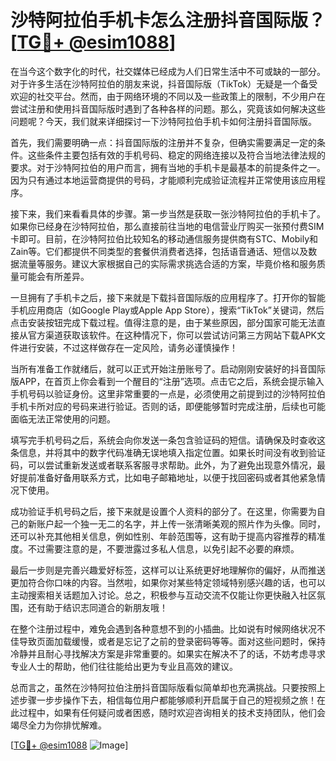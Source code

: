 # 沙特阿拉伯手机卡怎么注册抖音国际版？[[TG💪+ @esim1088](https://t.me/s/esim1088)]

在当今这个数字化的时代，社交媒体已经成为人们日常生活中不可或缺的一部分。对于许多生活在沙特阿拉伯的朋友来说，抖音国际版（TikTok）无疑是一个备受欢迎的社交平台。然而，由于网络环境的不同以及一些政策上的限制，不少用户在尝试注册和使用抖音国际版时遇到了各种各样的问题。那么，究竟该如何解决这些问题呢？今天，我们就来详细探讨一下沙特阿拉伯手机卡如何注册抖音国际版。

首先，我们需要明确一点：抖音国际版的注册并不复杂，但确实需要满足一定的条件。这些条件主要包括有效的手机号码、稳定的网络连接以及符合当地法律法规的要求。对于沙特阿拉伯的用户而言，拥有当地的手机卡是最基本的前提条件之一。因为只有通过本地运营商提供的号码，才能顺利完成验证流程并正常使用该应用程序。

接下来，我们来看看具体的步骤。第一步当然是获取一张沙特阿拉伯的手机卡了。如果你已经身在沙特阿拉伯，那么直接前往当地的电信营业厅购买一张预付费SIM卡即可。目前，在沙特阿拉伯比较知名的移动通信服务提供商有STC、Mobily和Zain等。它们都提供不同类型的套餐供消费者选择，包括语音通话、短信以及数据流量等服务。建议大家根据自己的实际需求挑选合适的方案，毕竟价格和服务质量可能会有所差异。

一旦拥有了手机卡之后，接下来就是下载抖音国际版的应用程序了。打开你的智能手机应用商店（如Google Play或Apple App Store），搜索“TikTok”关键词，然后点击安装按钮完成下载过程。值得注意的是，由于某些原因，部分国家可能无法直接从官方渠道获取该软件。在这种情况下，你可以尝试访问第三方网站下载APK文件进行安装，不过这样做存在一定风险，请务必谨慎操作！

当所有准备工作就绪后，就可以正式开始注册账号了。启动刚刚安装好的抖音国际版APP，在首页上你会看到一个醒目的“注册”选项。点击它之后，系统会提示输入手机号码以验证身份。这里非常重要的一点是，必须使用之前提到过的沙特阿拉伯手机卡所对应的号码来进行验证。否则的话，即便能够暂时完成注册，后续也可能面临无法正常使用的问题。

填写完手机号码之后，系统会向你发送一条包含验证码的短信。请确保及时查收这条信息，并将其中的数字代码准确无误地填入指定位置。如果长时间没有收到验证码，可以尝试重新发送或者联系客服寻求帮助。此外，为了避免出现意外情况，最好提前准备好备用联系方式，比如电子邮箱地址，以便于找回密码或者其他紧急情况下使用。

成功验证手机号码之后，接下来就是设置个人资料的部分了。在这里，你需要为自己的新账户起一个独一无二的名字，并上传一张清晰美观的照片作为头像。同时，还可以补充其他相关信息，例如性别、年龄范围等，这有助于提高内容推荐的精准度。不过需要注意的是，不要泄露过多私人信息，以免引起不必要的麻烦。

最后一步则是完善兴趣爱好标签，这样可以让系统更好地理解你的偏好，从而推送更加符合你口味的内容。当然啦，如果你对某些特定领域特别感兴趣的话，也可以主动搜索相关话题加入讨论。总之，积极参与互动交流不仅能让你更快融入社区氛围，还有助于结识志同道合的新朋友哦！

在整个注册过程中，难免会遇到各种意想不到的小插曲。比如说有时候网络状况不佳导致页面加载缓慢，或者是忘记了之前的登录密码等等。面对这些问题时，保持冷静并且耐心寻找解决方案是非常重要的。如果实在解决不了的话，不妨考虑寻求专业人士的帮助，他们往往能给出更为专业且高效的建议。

总而言之，虽然在沙特阿拉伯注册抖音国际版看似简单却也充满挑战。只要按照上述步骤一步步操作下去，相信每位用户都能够顺利开启属于自己的短视频之旅！在此过程中，如果有任何疑问或者困惑，随时欢迎咨询相关的技术支持团队，他们会竭尽全力为你排忧解难。

[[TG💪+ @esim1088](https://t.me/s/esim1088) ![Image](https://i.postimg.cc/4NQfJmqS/Snipaste-2025-05-13-00-14-12.png)]